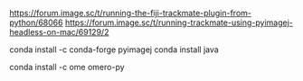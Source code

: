 <!-- conda install mamba -n base -c conda-forge
mamba create -n pyimagej -c conda-forge pyimagej openjdk=8
conda activate pyimagej -->

https://forum.image.sc/t/running-the-fiji-trackmate-plugin-from-python/68066
https://forum.image.sc/t/running-trackmate-using-pyimagej-headless-on-mac/69129/2

conda install -c conda-forge pyimagej
conda install java





conda install -c ome omero-py